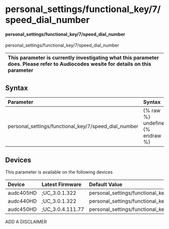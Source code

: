 ﻿---
description: personal_settings/functional_key/7/speed_dial_number
search: false
---

# personal_settings/functional_key/7/speed_dial_number

#### personal_settings/functional_key/7/speed_dial_number

personal_settings/functional_key/7/speed_dial_number


| This parameter is currently investigating what this parameter does. Please refer to Audiocodes wesite for details on this parameter | 
| :--- |

## Syntax
| Parameter | Syntax |
| :--- | :--- |
|personal_settings/functional_key/7/speed_dial_number | {% raw %} undefined {% endraw %}|

## Devices
This parameter is available on the following devices

| Device | Latest Firmware | Default Value |
|:---|:---|:---|
| audc405HD | ;UC_3.0.1.322 | personal_settings/functional_key/7/speed_dial_number= 
| audc440HD | ;UC_3.0.1.322 | personal_settings/functional_key/7/speed_dial_number= 
| audc450HD | ;UC_3.0.4.111.77 | personal_settings/functional_key/7/speed_dial_number= 

ADD A DISCLAIMER
